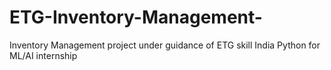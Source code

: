 # ETG-Inventory-Management-
Inventory Management project under guidance of ETG skill India Python for ML/AI internship
